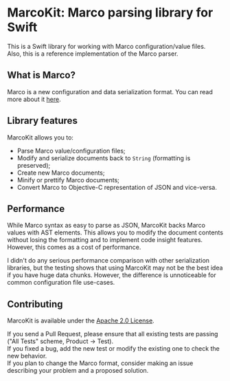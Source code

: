# MarcoKit: Marco parsing library for Swift

This is a Swift library for working with Marco configuration/value files.  
Also, this is a reference implementation of the Marco parser.

## What is Marco?

Marco is a new configuration and data serialization format. You can read more about it [here](https://github.com/marta-file-manager/marco/blob/master/docs/MARCO.md).

## Library features

MarcoKit allows you to:

- Parse Marco value/configuration files;
- Modify and serialize documents back to `String` (formatting is preserved);
- Create new Marco documents;
- Minify or prettify Marco documents;
- Convert Marco to Objective-C representation of JSON and vice-versa.

## Performance 

While Marco syntax as easy to parse as JSON, MarcoKit backs Marco values with AST elements. This allows you to modify the document contents without losing the formatting and to implement code insight features. However, this comes as a cost of performance.

I didn't do any serious performance comparison with other serialization libraries, but the testing shows that using MarcoKit may not be the best idea if you have huge data chunks. However, the difference is unnoticeable for common configuration file use-cases.

## Contributing

MarcoKit is available under the [Apache 2.0 License](https://github.com/marta-file-manager/marco/blob/master/LICENSE).

If you send a Pull Request, please ensure that all existing tests are passing ("All Tests" scheme, Product → Test).  
If you fixed a bug, add the new test or modify the existing one to check the new behavior.  
If you plan to change the Marco format, consider making an issue describing your problem and a proposed solution.